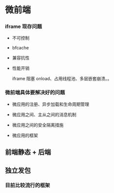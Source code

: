 # 微前端



### iframe 现存问题

- 不可控制

- bfcache

- 兼容抗性

- 性能开销

    iframe 阻塞 onload、占用线程池、多层嵌套崩溃。。

### 微前端具体要解决好的问题

- 微应用的注册、异步加载和生命周期管理

- 微应用之间、主从之间的消息机制

- 微应用之间的安全隔离措施

- 微应用的框架

## 前端静态 + 后端


## 独立发包



### 目前比较流行的框架

